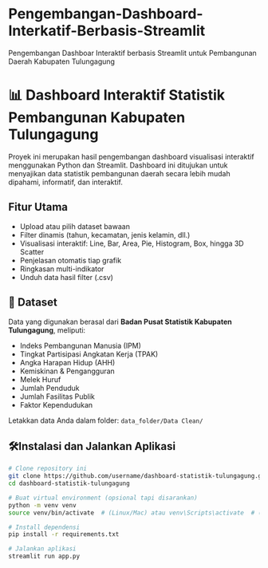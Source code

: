 # Pengembangan-Dashboard-Interkatif-Berbasis-Streamlit
Pengembangan Dashboar Interaktif berbasis Streamlit untuk Pembangunan Daerah Kabupaten Tulungagung

# 📊 Dashboard Interaktif Statistik Pembangunan Kabupaten Tulungagung

Proyek ini merupakan hasil pengembangan dashboard visualisasi interaktif menggunakan Python dan Streamlit. Dashboard ini ditujukan untuk menyajikan data statistik pembangunan daerah secara lebih mudah dipahami, informatif, dan interaktif.

## Fitur Utama

- Upload atau pilih dataset bawaan
- Filter dinamis (tahun, kecamatan, jenis kelamin, dll.)
- Visualisasi interaktif: Line, Bar, Area, Pie, Histogram, Box, hingga 3D Scatter
- Penjelasan otomatis tiap grafik
- Ringkasan multi-indikator
- Unduh data hasil filter (.csv)

## 📁 Dataset

Data yang digunakan berasal dari **Badan Pusat Statistik Kabupaten Tulungagung**, meliputi:

- Indeks Pembangunan Manusia (IPM)
- Tingkat Partisipasi Angkatan Kerja (TPAK)
- Angka Harapan Hidup (AHH)
- Kemiskinan & Pengangguran
- Melek Huruf
- Jumlah Penduduk
- Jumlah Fasilitas Publik
- Faktor Kependudukan

Letakkan data Anda dalam folder: `data_folder/Data Clean/`

## 🛠Instalasi dan Jalankan Aplikasi

```bash
# Clone repository ini
git clone https://github.com/username/dashboard-statistik-tulungagung.git
cd dashboard-statistik-tulungagung

# Buat virtual environment (opsional tapi disarankan)
python -m venv venv
source venv/bin/activate  # (Linux/Mac) atau venv\Scripts\activate  # (Windows)

# Install dependensi
pip install -r requirements.txt

# Jalankan aplikasi
streamlit run app.py
